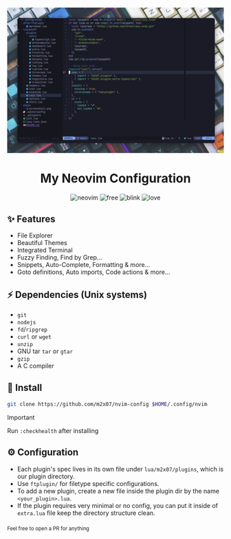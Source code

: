 ![screenshot1](./media/screenshot1.png)

<div align="center">
<h1>My Neovim Configuration</h2>

![neovim](https://cyber.dabamos.de/88x31/neovim.gif)
![free](https://cyber.dabamos.de/88x31/fscripts.gif)
![blink](https://cyber.dabamos.de/88x31/blink-0.gif)
![love](https://cyber.dabamos.de/88x31/lovenow.gif)

</div>

## ✨ Features

- File Explorer
- Beautiful Themes
- Integrated Terminal
- Fuzzy Finding, Find by Grep...
- Snippets, Auto-Complete, Formatting & more...
- Goto definitions, Auto imports, Code actions & more...

## ⚡ Dependencies (Unix systems)

- `git`
- `nodejs`
- `fd`/`ripgrep`
- `curl` or `wget`
- `unzip`
- GNU tar `tar` or `gtar`
- `gzip`
- A C compiler

## 🚀 Install

```bash
git clone https://github.com/m2x07/nvim-config $HOME/.config/nvim
```

> [!IMPORTANT]
> Run `:checkhealth` after installing

## ⚙️ Configuration

- Each plugin's spec lives in its own file under `lua/m2x07/plugins`, which is our plugin directory.
- Use `ftplugin/` for filetype specific configurations.
- To add a new plugin, create a new file inside the plugin dir by the name
  `<your_plugin>.lua`.
- If the plugin requires very minimal or no config, you can put it inside of
  `extra.lua` file keep the directory structure clean.

<sub>Feel free to open a PR for anything</sub>
